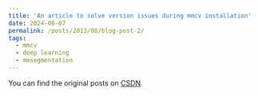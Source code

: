 ```yaml
---
title: 'An article to solve version issues during mmcv installation'
date: 2024-06-07
permalink: /posts/2013/08/blog-post-2/
tags:
  - mmcv
  - deep learning
  - mmsegmentation
---
```


You can find the original posts on [CSDN](https://blog.csdn.net/weixin_47986386/article/details/139535811?spm=1001.2014.3001.5501).
